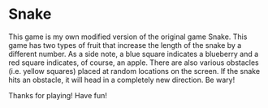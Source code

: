 # Snake
This game is my own modified version of the original game Snake. 
This game has two types of fruit that increase the length of the snake by a different number. As a side note, a blue square indicates a blueberry and a red square indicates, of course, an apple. 
There are also various obstacles (i.e. yellow squares) placed at random locations on the screen. If the snake hits an obstacle, it will head in a completely new direction. Be wary!

Thanks for playing!
Have fun!
